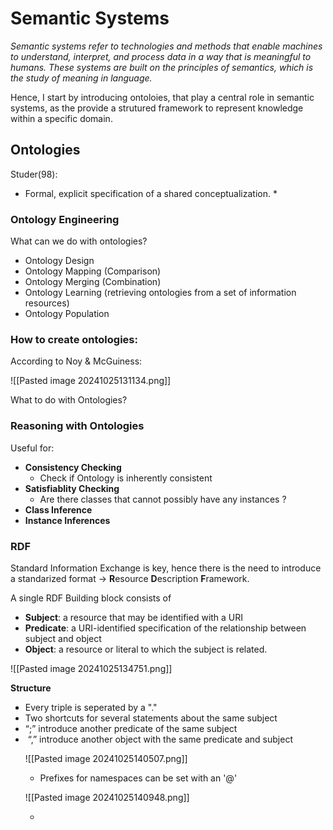 # Semantic Systems
*Semantic systems refer to technologies and methods that enable machines to understand, interpret, and process data in a way that is meaningful to humans. These systems are built on the principles of semantics, which is the study of meaning in language.*

Hence,  I start by introducing ontoloies, that play a central role in semantic systems, as the provide a strutured framework to represent knowledge within a specific domain.


## Ontologies

Studer(98):
* Formal, explicit specification of a shared conceptualization. *



### Ontology Engineering

What can we do with ontologies? 


- Ontology Design
- Ontology Mapping (Comparison)
- Ontology Merging (Combination) 
- Ontology Learning (retrieving ontologies from a set of information resources) 
- Ontology Population



### How to create ontologies: 
According to Noy & McGuiness: 

![[Pasted image 20241025131134.png]]



What to do with Ontologies? 

### Reasoning with Ontologies
Useful for: 
- **Consistency Checking**
	- Check if Ontology is inherently consistent
- **Satisfiablity Checking**
	- Are there classes that cannot possibly have any instances ? 
- **Class Inference**
- **Instance Inferences**


### RDF
Standard Information Exchange is key, hence there is the need to introduce a standarized format $\rightarrow$ **R**esource **D**escription **F**ramework. 


A single RDF Building block consists of 
- **Subject**: a resource that may be identified with a URI
- **Predicate**: a URI-identified specification of the relationship between subject and object
- **Object**: a resource or literal to which the subject is related. 

![[Pasted image 20241025134751.png]]

**Structure**
- <subject> <predicate> <object>
- Every triple is seperated by a "."
- Two shortcuts for several statements about the same subject
- “;” introduce another predicate of the same subject
-  “,” introduce another object with the same predicate and subject

![[Pasted image 20241025140507.png]]

- Prefixes for namespaces can be set with an '@'

![[Pasted image 20241025140948.png]]

- 





